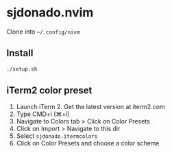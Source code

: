 # sjdonado.nvim

Clone into `~/.config/nivm`

## Install
```bash
./setup.sh
```

## iTerm2 color preset
1. Launch iTerm 2. Get the latest version at iterm2.com
2. Type CMD+i (⌘+i) 
3. Navigate to Colors tab > Click on Color Presets
4. Click on Import > Navigate to this dir
5. Select `sjdonado.itermcolors`
6. Click on Color Presets and choose a color scheme
